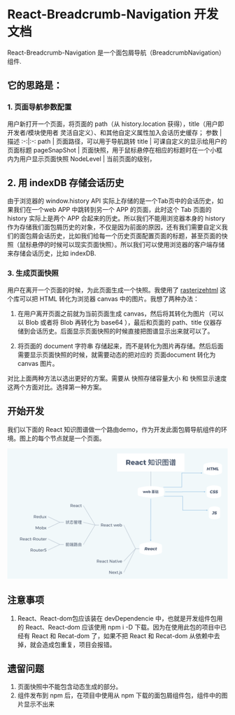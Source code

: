 # React-Breadcrumb-Navigation 开发文档

React-Breadcrumb-Navigation 是一个面包屑导航（BreadcrumbNavigation）组件.

## 它的思路是：

### 1. 页面导航参数配置

用户新打开一个页面，将页面的 path（从 history.location 获得），title（用户即 开发者/模块使用者 灵活自定义）、和其他自定义属性加入会话历史缓存；
参数 | 描述
:-:|:-:
path | 页面路径，可以用于导航跳转
title | 可课自定义的显示给用户的页面标题
pageSnapShot | 页面快照，用于鼠标悬停在相应的标题时在一个小框内为用户显示页面快照
NodeLevel | 当前页面的级别，


## 2. 用 indexDB 存储会话历史

由于浏览器的 window.history API 实际上存储的是一个Tab页中的会话历史，如果我们在一个web APP 中跳转到另一个 APP 的页面，此时这个 Tab 页面的 history 实际上是两个 APP 合起来的历史。所以我们不能用浏览器本身的 history 作为存储我们面包屑历史的对象，不仅是因为前面的原因，还有我们需要自定义我们的面包屑会话历史，比如我们给每一个历史页面配置页面的标题，甚至页面的快照（鼠标悬停的时候可以现实页面快照）。所以我们可以使用浏览器的客户端存储来存储会话历史，比如 indexDB.

### 3. 生成页面快照

用户在离开一个页面的时候，为此页面生成一个快照。我使用了 [rasterizehtml](https://github.com/cburgmer/rasterizeHTML.js/wiki/API) 这个库可以把 HTML 转化为浏览器 canvas 中的图片。我想了两种办法：

1. 在用户离开页面之前就为当前页面生成 canvas，然后将其转化为图片（可以以 Blob 或者将 Blob 再转化为 base64 ），最后和页面的 path、title 仪器存储到会话历史。后面显示页面快照的时候直接把图谱显示出来就可以了。

2. 将页面的 document 字符串 存储起来，而不是转化为图片再存储。然后后面需要显示页面快照的时候，就需要动态的把对应的 页面document 转化为 canvas 图片。

对比上面两种方法以选出更好的方案。需要从 快照存储容量大小 和 快照显示速度 这两个方面对比。选择第一种方案。

## 开始开发

我们以下面的 React 知识图谱做一个路由demo，作为开发此面包屑导航组件的环境。图上的每个节点就是一个页面。

![React](./Pics/routePages.png)


## 注意事项
1.  React、React-dom包应该装在 devDependencie 中，也就是开发组件包用的 React、React-dom 应该使用 npm i -D 下载。因为在使用此包的项目中已经有 React 和 Recat-dom 了，如果不把 React 和 Recat-dom 从依赖中去掉，就会造成包重复，项目会报错。

## 遗留问题
1. 页面快照中不能包含动态生成的部分。
2. 组件发布到 npm 后，在项目中使用从 npm 下载的面包屑组件包，组件中的图片显示不出来
